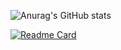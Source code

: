 
![Anurag's GitHub stats](https://github-readme-stats.vercel.app/api?username=chaweb&show_icons=true&theme=tokyonight)

[![Readme Card](https://github-readme-stats.vercel.app/api/pin/?username=chaweb&repo=chaweb.github.io&theme=ocean_dark)](https://github.com/chaweb/chaweb.github.io)

